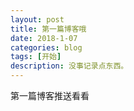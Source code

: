 ```yaml
---
layout: post
title: 第一篇博客哦
date: 2018-1-07
categories: blog
tags: [开始]
description: 没事记录点东西。
---
```


第一篇博客推送看看
